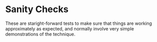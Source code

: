 # Sanity Checks

These are staright-forward tests to make sure that things are working approximately as expected, and normally involve very simple demonstrations of the technique.
